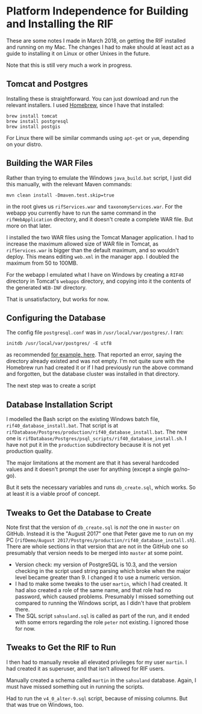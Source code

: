 # Platform Independence for Building and Installing the RIF

These are some notes I made in March 2018, on getting the RIF installed and running on my Mac. The changes I had to make should at least act as a guide to installing it on Linux or other Unixes in the future.

Note that this is still very much a work in progress.

## Tomcat and Postgres

Installing these is straightforward. You can just download and run the relevant installers. I used [Homebrew](https://brew.sh), since I have that installed:

```
brew install tomcat
brew install postgresql
brew install postgis
```

For Linux there will be similar commands using `apt-get` or `yum`, depending on your distro.

## Building the WAR Files

Rather than trying to emulate the Windows `java_build.bat` script, I just did this manually, with the relevant Maven commands:

```
mvn clean install -Dmaven.test.skip=true
```

in the root gives us `rifServices.war` and `taxonomyServices.war`. For the webapp you currently have to run the same command in the `rifWebApplication` directory, and it doesn't create a complete WAR file. But more on that later.

I installed the two WAR files using the Tomcat Manager application. I had to increase the maximum allowed size of WAR file in Tomcat, as `rifServices.war` is bigger than the default maximum, and so wouldn't deploy. This means editing `web.xml` in the manager app. I doubled the maximum from 50 to 100MB.

For the webapp I emulated what I have on Windows by creating a `RIF40` directory in Tomcat's `webapps` directory, and copying into it the contents of the generated `WEB-INF` directory.

That is unsatisfactory, but works for now.

## Configuring the Database

The config file `postgresql.conf` was in `/usr/local/var/postgres/`. I ran:

```
initdb /usr/local/var/postgres/ -E utf8
```

as recommended [for example, here](https://mjanja.ch/2016/04/using-homebrews-postgresql-mac-os-x/). That reported an error, saying the directory already existed and was not empty. I'm not quite sure with the Homebrew run had created it or if I had previously run the above command and forgotten, but the database cluster was installed in that directory. 

The next step was to create a script

## Database Installation Script

I modelled the Bash script on the existing Windows batch file, `rif40_database_install.bat`. That script is at `rifDatabase/Postgres/production/rif40_database_install.bat`. The new one is `rifDatabase/Postgres/psql_scripts/rif40_database_install.sh`. I have not put it in the `production` subdirectory because it is not yet production quality.

The major limitations at the moment are that it has several hardcoded values and it doesn't prompt the user for anything (except a single go/no-go).

But it sets the necessary variables and runs `db_create.sql`, which works. So at least it is a viable proof of concept.

## Tweaks to Get the Database to Create

Note first that the version of `db_create.sql` is _not_ the one in `master` on GitHub. Instead it is the "August 2017" one that Peter gave me to run on my PC (`rifDemo/August 2017/Postgres/production/rif40_database_install.sh`). There are whole sections in that version that are not in the GitHub one so presumably that version needs to be merged into `master` at some point.

- Version check: my version of PostgreSQL is 10.3, and the version checking in the script used string parsing which broke when the major level became greater than 9. I changed it to use a numeric version.
- I had to make some tweaks to the user `martin`, which I had created. It had also created a role of the same name, and that role had no password, which caused problems. Presumably I missed something out compared to running the Windows script, as I didn't have that problem there.
- The SQL script `sahsuland.sql` is called as part of the run, and it ended with some errors regarding the role `peter` not existing. I ignored those for now.

## Tweaks to Get the RIF to Run

I then had to manually revoke all elevated privileges for my user `martin`. I had created it as superuser, and that isn't allowed for RIF users.

Manually created a schema called `martin` in the `sahsuland` database. Again, I must have missed something out in running the scripts.

Had to run the `v4_0_alter-9.sql` script, because of missing columns. But that was true on Windows, too.









